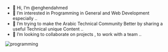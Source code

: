 - 👋 Hi, I’m @enghendahmed
- 👀 I’m interested in Programming in General and Web Development especially ..
- 🌱 I’m trying to make the Arabic Technical Community Better by sharing a useful Technical unique Content ..
- 💞️ I’m looking to collaborate on projects , to work with a team ..









![programming](https://user-images.githubusercontent.com/97601640/201135861-4171d164-3699-41d9-bfcc-9e4cc7b899db.gif)








<!---
enghendahmed/enghendahmed is a ✨ special ✨ repository because its `README.md` (this file) appears on your GitHub profile.
You can click the Preview link to take a look at your changes.
--->
